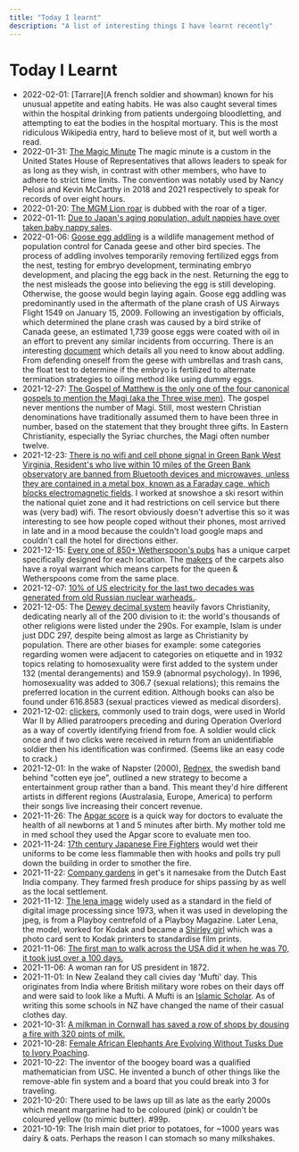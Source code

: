 ```yaml
---
title: "Today I learnt"
description: "A list of interesting things I have learnt recently"
---
```


# Today I Learnt


* 2022-02-01: [Tarrare](A french soldier and showman) known for his unusual appetite and eating habits. He was also caught several times within the hospital drinking from patients undergoing bloodletting, and attempting to eat the bodies in the hospital mortuary. This is the most ridiculous Wikipedia entry, hard to believe most of it, but well worth a read.   
* 2022-01-31: [The Magic Minute](https://en.m.wikipedia.org/wiki/Magic_minute) The magic minute is a custom in the United States House of Representatives that allows leaders to speak for as long as they wish, in contrast with other members, who have to adhere to strict time limits. The convention was notably used by Nancy Pelosi and Kevin McCarthy in 2018 and 2021 respectively to speak for records of over eight hours.
* 2022-01-20: [The MGM Lion roar](https://en.wikipedia.org/wiki/Leo_the_Lion_(MGM)#cite_note-14) is dubbed with the roar of a tiger.
* 2022-01-11: [Due to Japan's aging population, adult nappies have over taken baby nappy sales](https://www.theatlantic.com/business/archive/2013/07/in-rapidly-aging-japan-adult-diaper-sales-are-about-to-surpass-baby-diapers/277706/).
* 2022-01-06: [Goose egg addling](https://en.wikipedia.org/wiki/Goose_egg_addling) is a wildlife management method of population control for Canada geese and other bird species. The process of addling involves temporarily removing fertilized eggs from the nest, testing for embryo development, terminating embryo development, and placing the egg back in the nest. Returning the egg to the nest misleads the goose into believing the egg is still developing. Otherwise, the goose would begin laying again. Goose egg addling was predominantly used in the aftermath of the plane crash of US Airways Flight 1549 on January 15, 2009. Following an investigation by officials, which determined the plane crash was caused by a bird strike of Canada geese, an estimated 1,739 goose eggs were coated with oil in an effort to prevent any similar incidents from occurring. There is an interesting [document](http://www.okanagangooseplan.com/files/HSUS_CanadaGooseEggAddlingProtocol_2004.pdf) which details all you need to know about addling. From defending oneself from the geese with umbrellas and trash cans, the float test to determine if the embryo is fertilized to alternate termination strategies to oiling method like using dummy eggs. 
* 2021-12-27: [The Gospel of Matthew is the only one of the four canonical gospels to mention the Magi (aka the Three wise men)](https://en.wikipedia.org/wiki/Biblical_Magi). The gospel never mentions the number of Magi. Still, most western Christian denominations have traditionally assumed them to have been three in number, based on the statement that they brought three gifts. In Eastern Christianity, especially the Syriac churches, the Magi often number twelve.
* 2021-12-23: [There is no wifi and cell phone signal in Green Bank West Virginia, Resident's who live within 10 miles of the Green Bank observatory are banned from Bluetooth devices and microwaves, unless they are contained in a metal box, known as a Faraday cage, which blocks electromagnetic fields](https://www.nytimes.com/2020/03/06/us/green-bank-west-virginia-quiet-zone.html). I worked at snowshoe a ski resort within the national quiet zone and it had restrictions on cell service but there was (very bad) wifi. The resort obviously doesn't advertise this so it was interesting to see how people coped without their phones, most arrived in late and in a mood because the couldn't load google maps and couldn't call the hotel for directions either.
* 2021-12-15: [Every one of 850+ Wetherspoon's pubs](https://www.theguardian.com/lifeandstyle/shortcuts/2016/jan/10/wetherspoons-carpet-tumblr-blog) has a unique carpet specifically designed for each location. The [makers](https://www.axminster-carpets.co.uk/23-royal-warrant) of the carpets also have a royal warrant which means carpets for the queen & Wetherspoons come from the same place. 
* 2021-12-07: [10% of US electricity for the last two decades was generated from old Russian nuclear warheads.](https://www.npr.org/2013/12/11/250007526/megatons-to-megawatts-russian-warheads-fuel-u-s-power-plants).
* 2021-12-05: The [Dewey decimal system](https://en.wikipedia.org/wiki/Dewey_Decimal_Classification) heavily favors Christianity, dedicating nearly all of the 200 division to it: the world's thousands of other religions were listed under the 290s. For example, Islam is under just DDC 297, despite being almost as large as Christianity by population. There are other biases for example: some categories regarding women were adjacent to categories on etiquette and in 1932 topics relating to homosexuality were first added to the system under 132 (mental derangements) and 159.9 (abnormal psychology). In 1996, homosexuality was added to 306.7 (sexual relations); this remains the preferred location in the current edition. Although books can also be found under 616.8583 (sexual practices viewed as medical disorders).
* 2021-12-02: [clickers](https://en.wikipedia.org/wiki/Clicker), commonly used to train dogs, were used in World War II by Allied paratroopers preceding and during Operation Overlord as a way of covertly identifying friend from foe. A soldier would click once and if two clicks were received in return from an unidentifiable soldier then his identification was confirmed. (Seems like an easy code to crack.)
* 2021-12-01: In the wake of Napster (2000), [Rednex](https://en.wikipedia.org/wiki/Rednex), the swedish band behind "cotten eye joe", outlined a new strategy to become a entertainment group rather than a band. This meant they'd hire different artists in different regions (Australasia, Europe, America) to perform their songs live increasing their concert revenue.
* 2021-11-26: The [Apgar score](https://en.wikipedia.org/wiki/Apgar_score) is a quick way for doctors to evaluate the health of all newborns at 1 and 5 minutes after birth. My mother told me in med school they used the Apgar score to evaluate men too. 
* 2021-11-24: [17th century Japanese Fire Fighters](https://listverse.com/2016/08/05/10-surprising-facts-about-firefighters) would wet their uniforms to be come less flammable then with hooks and polls try pull down the building in order to smother the fire.
* 2021-11-22: [Company gardens](https://en.wikipedia.org/wiki/Company%27s_Garden) in get's it namesake from the Dutch East India company. They farmed fresh produce for ships passing by as well as the local settlement.
* 2021-11-12: [The lena image](https://en.wikipedia.org/wiki/Lenna) widely used as a standard in the field of digital image processing since 1973, when it was used in developing the jpeg, is from a Playboy centrefold of a Playboy Magazine. Later Lena, the model, worked for Kodak and became a [Shirley girl](https://www.wired.com/story/finding-lena-the-patron-saint-of-jpegs/) which was a photo card sent to Kodak printers to standardise film prints.
* 2021-11-06: [The first man to walk across the USA did it when he was 70, it took just over a 100 days.](https://ultrarunninghistory.com/edward-payson-weston/)
* 2021-11-06: A woman ran for US president in 1872.
* 2021-11-01: In New Zealand they call civies day 'Mufti' day. This originates from India where British military wore robes on their days off and were said to look like a Mufti. A Mufti is an [Islamic Scholar](https://en.wikipedia.org/wiki/Mufti). As of writing this some schools in NZ have changed the name of their casual clothes day. 
* 2021-10-31: [A milkman in Cornwall has saved a row of shops by dousing a fire with 320 pints of milk.](https://www.irishexaminer.com/world/arid-30037484.html)
* 2021-10-28: [Female African Elephants Are Evolving Without Tusks Due to Ivory Poaching](https://theswaddle.com/female-african-elephants-are-evolving-without-tusks-due-to-ivory-poaching/).
* 2021-10-22: The inventor of the boogey board was a qualified mathematician from USC. He invented a bunch of other things like the remove-able fin system and a board that you could break into 3 for traveling.
* 2021-10-20: There used to be laws up till as late as the early 2000s which meant margarine had to be coloured (pink) or couldn't be coloured yellow (to mimic butter). #99p. 
* 2021-10-19: The Irish main diet prior to potatoes, for ~1000 years was dairy & oats. Perhaps the reason I can stomach so many milkshakes. 
